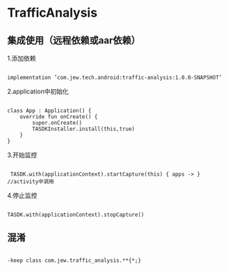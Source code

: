 # TrafficAnalysis



## 集成使用（远程依赖或aar依赖）

1.添加依赖
```

implementation ’com.jew.tech.android:traffic-analysis:1.0.0-SNAPSHOT‘ 

```

2.application中初始化

```

class App : Application() {
    override fun onCreate() {
        super.onCreate()
        TASDKInstaller.install(this,true)
    }
}

```

3.开始监控

```

 TASDK.with(applicationContext).startCapture(this) { apps -> } //activity中调用

```

4.停止监控

```

TASDK.with(applicationContext).stopCapture()

```

## 混淆

```

-keep class com.jew.traffic_analysis.**{*;}

```


